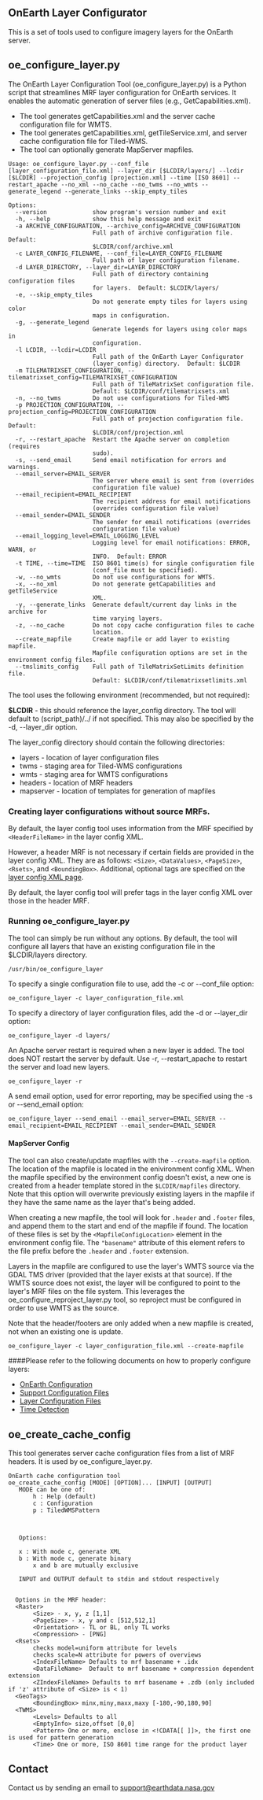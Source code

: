## OnEarth Layer Configurator

This is a set of tools used to configure imagery layers for the OnEarth server.

## oe_configure_layer.py

The OnEarth Layer Configuration Tool (oe_configure_layer.py) is a Python script that streamlines MRF layer configuration for OnEarth services. It enables the automatic generation of server files (e.g., GetCapabilities.xml).

- The tool generates getCapabilities.xml and the server cache configuration file for WMTS.
- The tool generates getCapabilities.xml, getTileService.xml, and server cache configuration file for Tiled-WMS.
- The tool can optionally generate MapServer mapfiles.

```
Usage: oe_configure_layer.py --conf_file [layer_configuration_file.xml] --layer_dir [$LCDIR/layers/] --lcdir [$LCDIR] --projection_config [projection.xml] --time [ISO 8601] --restart_apache --no_xml --no_cache --no_twms --no_wmts --generate_legend --generate_links --skip_empty_tiles

Options:
  --version             show program's version number and exit
  -h, --help            show this help message and exit
  -a ARCHIVE_CONFIGURATION, --archive_config=ARCHIVE_CONFIGURATION
                        Full path of archive configuration file.  Default:
                        $LCDIR/conf/archive.xml
  -c LAYER_CONFIG_FILENAME, --conf_file=LAYER_CONFIG_FILENAME
                        Full path of layer configuration filename.
  -d LAYER_DIRECTORY, --layer_dir=LAYER_DIRECTORY
                        Full path of directory containing configuration files
                        for layers.  Default: $LCDIR/layers/
  -e, --skip_empty_tiles
                        Do not generate empty tiles for layers using color
                        maps in configuration.
  -g, --generate_legend
                        Generate legends for layers using color maps in
                        configuration.
  -l LCDIR, --lcdir=LCDIR
                        Full path of the OnEarth Layer Configurator
                        (layer_config) directory.  Default: $LCDIR
  -m TILEMATRIXSET_CONFIGURATION, --tilematrixset_config=TILEMATRIXSET_CONFIGURATION
                        Full path of TileMatrixSet configuration file.
                        Default: $LCDIR/conf/tilematrixsets.xml
  -n, --no_twms         Do not use configurations for Tiled-WMS
  -p PROJECTION_CONFIGURATION, --projection_config=PROJECTION_CONFIGURATION
                        Full path of projection configuration file.  Default:
                        $LCDIR/conf/projection.xml
  -r, --restart_apache  Restart the Apache server on completion (requires
                        sudo).
  -s, --send_email      Send email notification for errors and warnings.
  --email_server=EMAIL_SERVER
                        The server where email is sent from (overrides
                        configuration file value)
  --email_recipient=EMAIL_RECIPIENT
                        The recipient address for email notifications
                        (overrides configuration file value)
  --email_sender=EMAIL_SENDER
                        The sender for email notifications (overrides
                        configuration file value)
  --email_logging_level=EMAIL_LOGGING_LEVEL
                        Logging level for email notifications: ERROR, WARN, or
                        INFO.  Default: ERROR
  -t TIME, --time=TIME  ISO 8601 time(s) for single configuration file
                        (conf_file must be specified).
  -w, --no_wmts         Do not use configurations for WMTS.
  -x, --no_xml          Do not generate getCapabilities and getTileService
                        XML.
  -y, --generate_links  Generate default/current day links in the archive for
                        time varying layers.
  -z, --no_cache        Do not copy cache configuration files to cache
                        location.
  --create_mapfile      Create mapfile or add layer to existing mapfile.
                        Mapfile configuration options are set in the environment config files.
  --tmslimits_config    Full path of TileMatrixSetLimits definition file.
                        Default: $LCDIR/conf/tilematrixsetlimits.xml
```

The tool uses the following environment (recommended, but not required):

**$LCDIR** - this should reference the layer_config directory. The tool will default to (script_path)/../ if not specified.
This may also be specified by the -d, --layer_dir option.

The layer_config directory should contain the following directories:

- layers - location of layer configuration files
- twms - staging area for Tiled-WMS configurations
- wmts - staging area for WMTS configurations
- headers - location of MRF headers
- mapserver - location of templates for generation of mapfiles

### Creating layer configurations without source MRFs.

By default, the layer config tool uses information from the MRF specified by `<HeaderFileName>` in the layer config XML.

However, a header MRF is not necessary if certain fields are provided in the layer config XML. They are as follows:
`<Size>`, `<DataValues>`, `<PageSize>`, `<Rsets>`, and `<BoundingBox>`. Additional, optional tags are specified on the [layer config XML page](https://github.com/nasa-gibs/onearth/blob/master/doc/config_layer.md).

By default, the layer config tool will prefer tags in the layer config XML over those in the header MRF.

### Running oe_configure_layer.py

The tool can simply be run without any options. By default, the tool will configure all layers that have an existing configuration file in the $LCDIR/layers directory.

```
/usr/bin/oe_configure_layer
```

To specify a single configuration file to use, add the -c or --conf_file option:

```
oe_configure_layer -c layer_configuration_file.xml
```

To specify a directory of layer configuration files, add the -d or --layer_dir option:

```
oe_configure_layer -d layers/
```

An Apache server restart is required when a new layer is added. The tool does NOT restart the server by default. Use -r, --restart_apache to restart the server and load new layers.

```
oe_configure_layer -r
```

A send email option, used for error reporting, may be specified using the -s or --send_email option:

```
oe_configure_layer --send_email --email_server=EMAIL_SERVER --email_recipient=EMAIL_RECIPIENT --email_sender=EMAIL_SENDER
```

#### MapServer Config

The tool can also create/update mapfiles with the `--create-mapfile` option. The location of the mapfile is located in the enivironment config XML. When the mapfile specified by the environment config doesn't exist, a new one is created from a header template stored in the `$LCDIR/mapfiles` directory. Note that this option will overwrite previously existing layers in the mapfile if they have the same name as the layer that's being added.

When creating a new mapfile, the tool will look for `.header` and `.footer` files, and append them to the start and end of the mapfile if found. The location of these files is set by the `<MapfileConfigLocation>` element in the environment config file. The `"basename"` attribute of this element refers to the file prefix before the `.header` and `.footer` extension.

Layers in the mapfile are configured to use the layer's WMTS source via the GDAL TMS driver (provided that the layer exists at that source). If the WMTS source does not exist, the layer will be configured to point to the layer's MRF files on the file system. This leverages the oe_configure_reproject_layer.py tool, so reproject must be configured in order to use WMTS as the source.

Note that the header/footers are only added when a new mapfile is created, not when an existing one is update.

```
oe_configure_layer -c layer_configuration_file.xml --create-mapfile
```

####Please refer to the following documents on how to properly configure layers:

- [OnEarth Configuration](../../doc/configuration.md)
- [Support Configuration Files](../../doc/config_support.md)
- [Layer Configuration Files](../../doc/config_layer.md)
- [Time Detection](../../doc/time_detection.md)

## oe_create_cache_config

This tool generates server cache configuration files from a list of MRF headers. It is used by oe_configure_layer.py.

```
OnEarth cache configuration tool
oe_create_cache_config [MODE] [OPTION]... [INPUT] [OUTPUT]
   MODE can be one of:
       h : Help (default)
       c : Configuration
       p : TiledWMSPattern



   Options:

   x : With mode c, generate XML
   b : With mode c, generate binary
       x and b are mutually exclusive

   INPUT and OUTPUT default to stdin and stdout respectively


  Options in the MRF header:
  <Raster>
       <Size> - x, y, z [1,1]
       <PageSize> - x, y and c [512,512,1]
       <Orientation> - TL or BL, only TL works
       <Compression> - [PNG]
  <Rsets>
       checks model=uniform attribute for levels
       checks scale=N attribute for powers of overviews
       <IndexFileName> Defaults to mrf basename + .idx
       <DataFileName>  Default to mrf basename + compression dependent extension
       <ZIndexFileName> Defaults to mrf basename + .zdb (only included if 'z' attribute of <Size> is < 1)
  <GeoTags>
       <BoundingBox> minx,miny,maxx,maxy [-180,-90,180,90]
  <TWMS>
       <Levels> Defaults to all
       <EmptyInfo> size,offset [0,0]
       <Pattern> One or more, enclose in <!CDATA[[ ]]>, the first one is used for pattern generation
       <Time> One or more, ISO 8601 time range for the product layer
```

## Contact

Contact us by sending an email to
[support@earthdata.nasa.gov](mailto:support@earthdata.nasa.gov)
